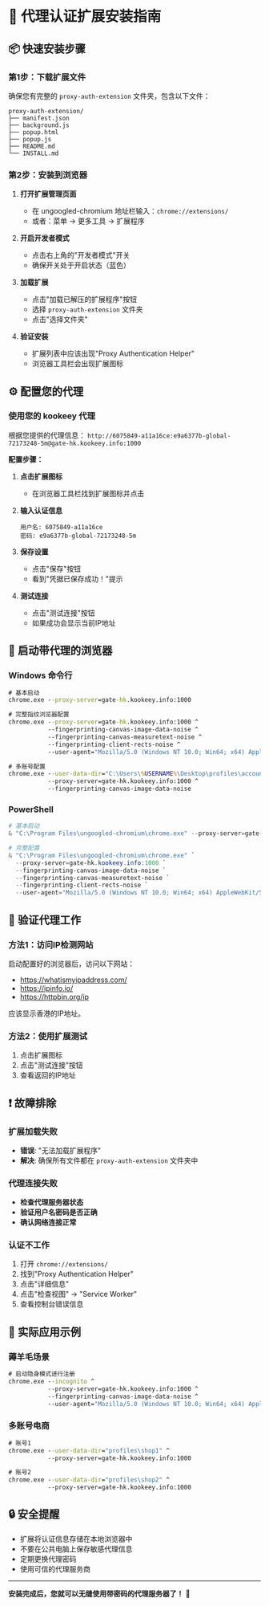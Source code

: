 # 🚀 代理认证扩展安装指南

## 📦 快速安装步骤

### 第1步：下载扩展文件
确保您有完整的 `proxy-auth-extension` 文件夹，包含以下文件：
```
proxy-auth-extension/
├── manifest.json
├── background.js
├── popup.html
├── popup.js
├── README.md
└── INSTALL.md
```

### 第2步：安装到浏览器

1. **打开扩展管理页面**
   - 在 ungoogled-chromium 地址栏输入：`chrome://extensions/`
   - 或者：菜单 → 更多工具 → 扩展程序

2. **开启开发者模式**
   - 点击右上角的"开发者模式"开关
   - 确保开关处于开启状态（蓝色）

3. **加载扩展**
   - 点击"加载已解压的扩展程序"按钮
   - 选择 `proxy-auth-extension` 文件夹
   - 点击"选择文件夹"

4. **验证安装**
   - 扩展列表中应该出现"Proxy Authentication Helper"
   - 浏览器工具栏会出现扩展图标

## ⚙️ 配置您的代理

### 使用您的 kookeey 代理

根据您提供的代理信息：
`http://6075849-a11a16ce:e9a6377b-global-72173248-5m@gate-hk.kookeey.info:1000`

**配置步骤：**

1. **点击扩展图标**
   - 在浏览器工具栏找到扩展图标并点击

2. **输入认证信息**
   ```
   用户名: 6075849-a11a16ce
   密码: e9a6377b-global-72173248-5m
   ```

3. **保存设置**
   - 点击"保存"按钮
   - 看到"凭据已保存成功！"提示

4. **测试连接**
   - 点击"测试连接"按钮
   - 如果成功会显示当前IP地址

## 🚀 启动带代理的浏览器

### Windows 命令行
```cmd
# 基本启动
chrome.exe --proxy-server=gate-hk.kookeey.info:1000

# 完整指纹浏览器配置
chrome.exe --proxy-server=gate-hk.kookeey.info:1000 ^
           --fingerprinting-canvas-image-data-noise ^
           --fingerprinting-canvas-measuretext-noise ^
           --fingerprinting-client-rects-noise ^
           --user-agent="Mozilla/5.0 (Windows NT 10.0; Win64; x64) AppleWebKit/537.36"

# 多账号配置
chrome.exe --user-data-dir="C:\Users\%USERNAME%\Desktop\profiles\account1" ^
           --proxy-server=gate-hk.kookeey.info:1000 ^
           --fingerprinting-canvas-image-data-noise
```

### PowerShell
```powershell
# 基本启动
& "C:\Program Files\ungoogled-chromium\chrome.exe" --proxy-server=gate-hk.kookeey.info:1000

# 完整配置
& "C:\Program Files\ungoogled-chromium\chrome.exe" `
  --proxy-server=gate-hk.kookeey.info:1000 `
  --fingerprinting-canvas-image-data-noise `
  --fingerprinting-canvas-measuretext-noise `
  --fingerprinting-client-rects-noise `
  --user-agent="Mozilla/5.0 (Windows NT 10.0; Win64; x64) AppleWebKit/537.36"
```

## 🧪 验证代理工作

### 方法1：访问IP检测网站
启动配置好的浏览器后，访问以下网站：
- https://whatismyipaddress.com/
- https://ipinfo.io/
- https://httpbin.org/ip

应该显示香港的IP地址。

### 方法2：使用扩展测试
1. 点击扩展图标
2. 点击"测试连接"按钮
3. 查看返回的IP地址

## ❗ 故障排除

### 扩展加载失败
- **错误**: "无法加载扩展程序"
- **解决**: 确保所有文件都在 `proxy-auth-extension` 文件夹中

### 代理连接失败
- **检查代理服务器状态**
- **验证用户名密码是否正确**
- **确认网络连接正常**

### 认证不工作
1. 打开 `chrome://extensions/`
2. 找到"Proxy Authentication Helper"
3. 点击"详细信息"
4. 点击"检查视图" → "Service Worker"
5. 查看控制台错误信息

## 🎯 实际应用示例

### 薅羊毛场景
```cmd
# 启动隐身模式进行注册
chrome.exe --incognito ^
           --proxy-server=gate-hk.kookeey.info:1000 ^
           --fingerprinting-canvas-image-data-noise ^
           --user-agent="Mozilla/5.0 (Windows NT 10.0; Win64; x64) AppleWebKit/537.36"
```

### 多账号电商
```cmd
# 账号1
chrome.exe --user-data-dir="profiles\shop1" ^
           --proxy-server=gate-hk.kookeey.info:1000

# 账号2
chrome.exe --user-data-dir="profiles\shop2" ^
           --proxy-server=gate-hk.kookeey.info:1000
```

## 🔒 安全提醒

- 扩展将认证信息存储在本地浏览器中
- 不要在公共电脑上保存敏感代理信息
- 定期更换代理密码
- 使用可信的代理服务商

---

**安装完成后，您就可以无缝使用带密码的代理服务器了！** 🎉

